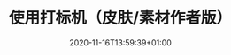 ---
title: "使用打标机（皮肤/素材作者版）"
description: "使用打标机（皮肤作者版）"
lead: ""
date: 2020-11-16T13:59:39+01:00
lastmod: 2020-11-16T13:59:39+01:00
draft: false
images: []
menu:
  docs:
    parent: "mark_user"
    identifier: "skin_user"
weight: 15
---